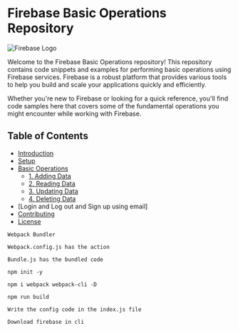 # Firebase Basic Operations Repository

![Firebase Logo](https://firebase.google.com/images/brand-guidelines/logo-standard.png)

Welcome to the Firebase Basic Operations repository! This repository contains code snippets and examples for performing basic operations using Firebase services. Firebase is a robust platform that provides various tools to help you build and scale your applications quickly and efficiently.

Whether you're new to Firebase or looking for a quick reference, you'll find code samples here that covers some of the fundamental operations you might encounter while working with Firebase.

## Table of Contents

- [Introduction](#introduction)
- [Setup](#setup)
- [Basic Operations](#basic-operations)
  - [1. Adding Data](#1-adding-data)
  - [2. Reading Data](#2-reading-data)
  - [3. Updating Data](#3-updating-data)
  - [4. Deleting Data](#4-deleting-data)
- [Login and Log out and Sign up using email]
- [Contributing](#contributing)
- [License](#license)

```
Webpack Bundler 

Webpack.config.js has the action 

Bundle.js has the bundled code

npm init -y

npm i webpack webpack-cli -D

npm run build

Write the config code in the index.js file

Download firebase in cli

```
